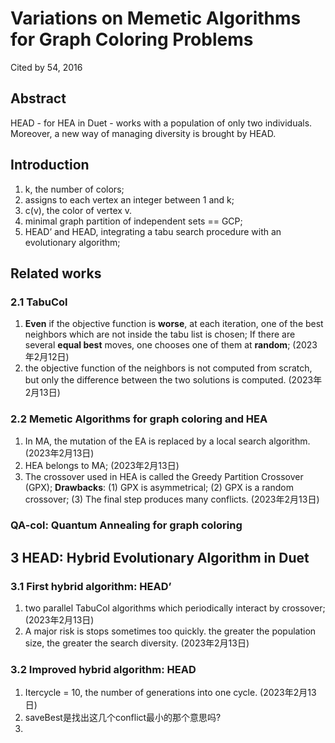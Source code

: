 # Variations on Memetic Algorithms for Graph Coloring Problems
Cited by 54, 2016

## Abstract
HEAD - for HEA in Duet - works with a population of only two individuals. Moreover, a new way of managing diversity is brought by HEAD.

## Introduction
1. k, the number of colors; 
2. assigns to each vertex an integer between 1 and k; 
3. c(v), the color of vertex v.
4. minimal graph partition of independent sets == GCP; 
5. HEAD’ and HEAD, integrating a tabu search procedure with an evolutionary algorithm; 

## Related works
### 2.1 TabuCol
1. **Even** if the objective function is **worse**, at each iteration, one of the best neighbors which are not inside the tabu list is chosen; If there are several **equal best** moves, one chooses one of them at **random**; (2023年2月12日)
2. the objective function of the neighbors is not computed from scratch, but only the difference between the two solutions is computed. (2023年2月13日)

### 2.2 Memetic Algorithms for graph coloring and HEA 
1. In MA, the mutation of the EA is replaced by a local search algorithm. (2023年2月13日)
2. HEA belongs to MA; (2023年2月13日)
3. The crossover used in HEA is called the Greedy Partition Crossover (GPX); **Drawbacks**: (1) GPX is asymmetrical; (2) GPX is a random crossover; (3) The final step produces many conflicts. (2023年2月13日)

### QA-col: Quantum Annealing for graph coloring

## 3 HEAD: Hybrid Evolutionary Algorithm in Duet
### 3.1 First hybrid algorithm: HEAD’
1. two parallel TabuCol algorithms which periodically interact by crossover; (2023年2月13日)
2. A major risk is stops sometimes too quickly. the greater the population size, the greater the search diversity. (2023年2月13日)

### 3.2 Improved hybrid algorithm: HEAD
1. Itercycle = 10, the number of generations into one
cycle. (2023年2月13日)
2. saveBest是找出这几个conflict最小的那个意思吗?
3. 








